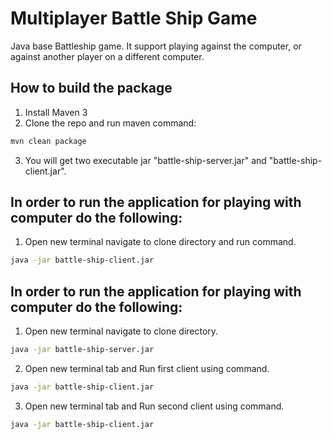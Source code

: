 Multiplayer Battle Ship Game
==============================
Java base Battleship game. It support playing against the computer, or against another player on a different computer.

How to build the package
-
1. Install Maven 3
2. Clone the repo and run maven command:
```bash
mvn clean package
```
3. You will get two executable jar "battle-ship-server.jar" and "battle-ship-client.jar".

In order to run the application for playing with computer do the following: <br/>
-
1. Open new terminal navigate to clone directory and run command.
```bash
java -jar battle-ship-client.jar
```

In order to run the application for playing with computer do the following: <br/>
-
1. Open new terminal navigate to clone directory.
```bash
java -jar battle-ship-server.jar
```
2. Open new terminal tab and Run first client using command.
```bash
java -jar battle-ship-client.jar
```

3. Open new terminal tab and Run second client using command.
```bash
java -jar battle-ship-client.jar
```